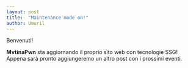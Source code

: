 ```yaml
---
layout: post
title:  "Maintenance mode on!"
author: Umuril
---
```


Benvenuti!

**MvtinaPwn** sta aggiornando il proprio sito web con tecnologie SSG!  
Appena sarà pronto aggiungeremo un altro post con i prossimi eventi.  